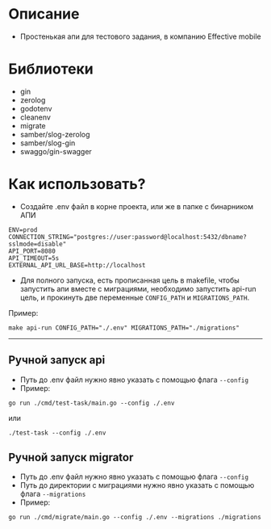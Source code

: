 # Описание
* Простенькая апи для тестового задания, в компанию Effective mobile

# Библиотеки
* gin
* zerolog
* godotenv
* cleanenv
* migrate
* samber/slog-zerolog
* samber/slog-gin
* swaggo/gin-swagger

# Как использовать?
* Создайте .env файл в корне проекта, или же в папке с бинарником АПИ
```dotenv
ENV=prod
CONNECTION_STRING="postgres://user:password@localhost:5432/dbname?sslmode=disable"
API_PORT=8080
API_TIMEOUT=5s
EXTERNAL_API_URL_BASE=http://localhost
```
* Для полного запуска, есть прописанная цель в makefile, чтобы запустить апи вместе с миграциями, необходимо запустить api-run цель, и прокинуть две переменные `CONFIG_PATH` и `MIGRATIONS_PATH`. 

Пример:
```shell
make api-run CONFIG_PATH="./.env" MIGRATIONS_PATH="./migrations"
```
---
## Ручной запуск api
* Путь до .env файл нужно явно указать с помощью флага `--config`
* Пример:
```shell
go run ./cmd/test-task/main.go --config ./.env
```
или

```shell
./test-task --config ./.env
```

## Ручной запуск migrator
* Путь до .env файл нужно явно указать с помощью флага `--config`
* Путь до директории с миграциями нужно явно указать с помощью флага `--migrations`
* Пример:
```shell
go run ./cmd/migrate/main.go --config ./.env --migrations ./migrations
```
